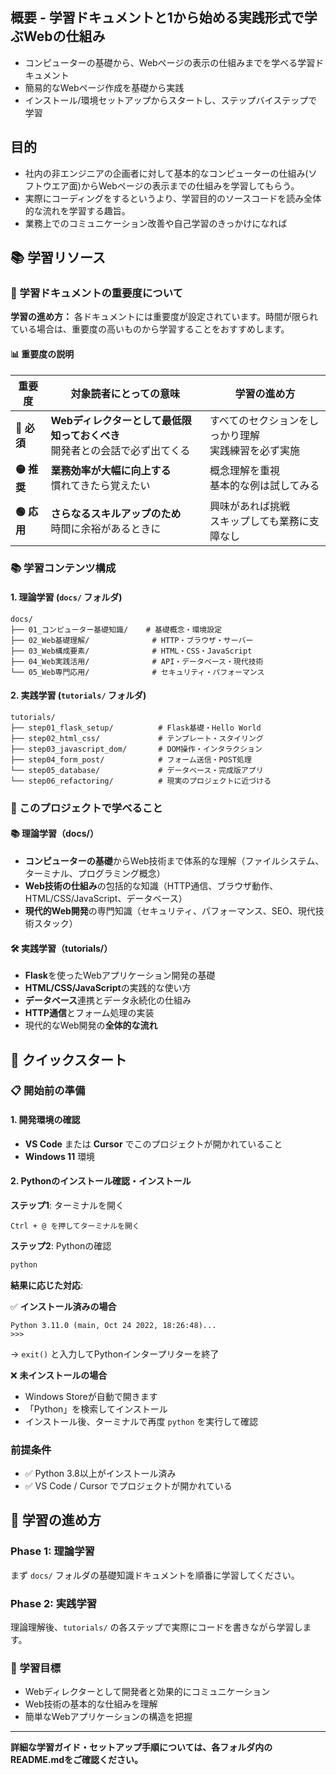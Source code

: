 ## 概要 - 学習ドキュメントと1から始める実践形式で学ぶWebの仕組み
- コンピューターの基礎から、Webページの表示の仕組みまでを学べる学習ドキュメント
- 簡易的なWebページ作成を基礎から実践
- インストール/環境セットアップからスタートし、ステップバイステップで学習

## 目的
- 社内の非エンジニアの企画者に対して基本的なコンピューターの仕組み(ソフトウエア面)からWebページの表示までの仕組みを学習してもらう。
- 実際にコーディングをするというより、学習目的のソースコードを読み全体的な流れを学習する趣旨。
- 業務上でのコミュニケーション改善や自己学習のきっかけになれば

## 📚 学習リソース

### 🎯 学習ドキュメントの重要度について
**学習の進め方：**
各ドキュメントには重要度が設定されています。時間が限られている場合は、重要度の高いものから学習することをおすすめします。

#### 📊 重要度の説明

| 重要度 | 対象読者にとっての意味 | 学習の進め方 |
|--------|----------------------|-------------|
| **🔴 必須** | **Webディレクターとして最低限知っておくべき**<br/>開発者との会話で必ず出てくる | すべてのセクションをしっかり理解<br/>実践練習を必ず実施 |
| **🟡 推奨** | **業務効率が大幅に向上する**<br/>慣れてきたら覚えたい | 概念理解を重視<br/>基本的な例は試してみる |
| **🟢 応用** | **さらなるスキルアップのため**<br/>時間に余裕があるときに | 興味があれば挑戦<br/>スキップしても業務に支障なし |

### 📚 学習コンテンツ構成

#### 1. **理論学習** (`docs/` フォルダ)
```
docs/
├── 01_コンピューター基礎知識/    # 基礎概念・環境設定
├── 02_Web基礎理解/              # HTTP・ブラウザ・サーバー
├── 03_Web構成要素/              # HTML・CSS・JavaScript
├── 04_Web実践活用/              # API・データベース・現代技術
└── 05_Web専門応用/              # セキュリティ・パフォーマンス
```

#### 2. **実践学習** (`tutorials/` フォルダ) 
```
tutorials/
├── step01_flask_setup/          # Flask基礎・Hello World
├── step02_html_css/             # テンプレート・スタイリング
├── step03_javascript_dom/       # DOM操作・インタラクション
├── step04_form_post/            # フォーム送信・POST処理
└── step05_database/             # データベース・完成版アプリ
└── step06_refactoring/          # 現実のプロジェクトに近づける 
```

### 🎯 このプロジェクトで学べること

#### 📚 理論学習（docs/）
- **コンピューターの基礎**からWeb技術まで体系的な理解（ファイルシステム、ターミナル、プログラミング概念）
- **Web技術の仕組み**の包括的な知識（HTTP通信、ブラウザ動作、HTML/CSS/JavaScript、データベース）
- **現代的Web開発**の専門知識（セキュリティ、パフォーマンス、SEO、現代技術スタック）

#### 🛠️ 実践学習（tutorials/）
- **Flask**を使ったWebアプリケーション開発の基礎
- **HTML/CSS/JavaScript**の実践的な使い方
- **データベース**連携とデータ永続化の仕組み
- **HTTP通信**とフォーム処理の実装
- 現代的なWeb開発の**全体的な流れ**

## 🚀 クイックスタート

### 📋 開始前の準備

#### 1. 開発環境の確認
- **VS Code** または **Cursor** でこのプロジェクトが開かれていること
- **Windows 11** 環境

#### 2. Pythonのインストール確認・インストール

**ステップ1**: ターミナルを開く
```
Ctrl + @ を押してターミナルを開く
```

**ステップ2**: Pythonの確認
```powershell
python
```

**結果に応じた対応**:

✅ **インストール済みの場合**
```
Python 3.11.0 (main, Oct 24 2022, 18:26:48)...
>>> 
```
→ `exit()` と入力してPythonインタープリターを終了

❌ **未インストールの場合**
- Windows Storeが自動で開きます
- 「Python」を検索してインストール
- インストール後、ターミナルで再度 `python` を実行して確認

### 前提条件
- ✅ Python 3.8以上がインストール済み
- ✅ VS Code / Cursor でプロジェクトが開かれている

## 📖 学習の進め方

### Phase 1: 理論学習
まず `docs/` フォルダの基礎知識ドキュメントを順番に学習してください。

### Phase 2: 実践学習 
理論理解後、`tutorials/` の各ステップで実際にコードを書きながら学習します。

### 🎯 学習目標
- Webディレクターとして開発者と効果的にコミュニケーション
- Web技術の基本的な仕組みを理解
- 簡単なWebアプリケーションの構造を把握

---

**詳細な学習ガイド・セットアップ手順については、各フォルダ内のREADME.mdをご確認ください。**